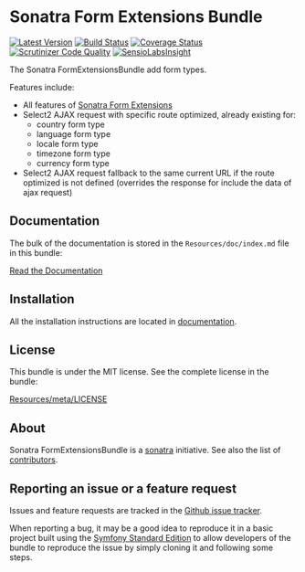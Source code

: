 Sonatra Form Extensions Bundle
==============================

[![Latest Version](https://img.shields.io/packagist/v/sonatra/form-extensions-bundle.svg)](https://packagist.org/packages/sonatra/form-extensions-bundle)
[![Build Status](https://img.shields.io/travis/sonatra/sonatra-form-extensions-bundle/master.svg)](https://travis-ci.org/sonatra/sonatra-form-extensions-bundle)
[![Coverage Status](https://img.shields.io/coveralls/sonatra/sonatra-form-extensions-bundle/master.svg)](https://coveralls.io/r/sonatra/sonatra-form-extensions-bundle?branch=master)
[![Scrutinizer Code Quality](https://img.shields.io/scrutinizer/g/sonatra/sonatra-form-extensions-bundle/master.svg)](https://scrutinizer-ci.com/g/sonatra/sonatra-form-extensions-bundle?branch=master)
[![SensioLabsInsight](https://img.shields.io/sensiolabs/i/f353d527-edf0-42a5-aa13-8b045668d853.svg)](https://insight.sensiolabs.com/projects/f353d527-edf0-42a5-aa13-8b045668d853)

The Sonatra FormExtensionsBundle add form types.

Features include:

- All features of [Sonatra Form Extensions](https://github.com/sonatra/sonatra-form-extensions)
- Select2 AJAX request with specific route optimized, already existing for:
  * country form type
  * language form type
  * locale form type
  * timezone form type
  * currency form type
- Select2 AJAX request fallback to the same current URL if the route optimized is
  not defined (overrides the response for include the data of ajax request)

Documentation
-------------

The bulk of the documentation is stored in the `Resources/doc/index.md`
file in this bundle:

[Read the Documentation](Resources/doc/index.md)

Installation
------------

All the installation instructions are located in [documentation](Resources/doc/index.md).

License
-------

This bundle is under the MIT license. See the complete license in the bundle:

[Resources/meta/LICENSE](Resources/meta/LICENSE)

About
-----

Sonatra FormExtensionsBundle is a [sonatra](https://github.com/sonatra) initiative.
See also the list of [contributors](https://github.com/sonatra/sonatra-form-extensions-bundle/graphs/contributors).

Reporting an issue or a feature request
---------------------------------------

Issues and feature requests are tracked in the [Github issue tracker](https://github.com/sonatra/sonatra-form-extensions-bundle/issues).

When reporting a bug, it may be a good idea to reproduce it in a basic project
built using the [Symfony Standard Edition](https://github.com/symfony/symfony-standard)
to allow developers of the bundle to reproduce the issue by simply cloning it
and following some steps.
